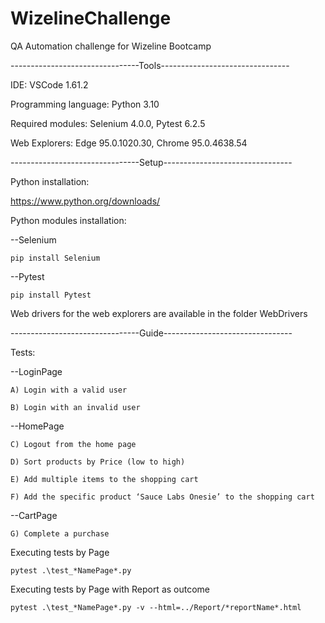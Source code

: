 # WizelineChallenge
QA Automation challenge for Wizeline Bootcamp


--------------------------------Tools--------------------------------

IDE: VSCode 1.61.2

Programming language: Python 3.10

Required modules: Selenium 4.0.0, Pytest 6.2.5

Web Explorers: Edge 95.0.1020.30, Chrome 95.0.4638.54

--------------------------------Setup--------------------------------

Python installation:

https://www.python.org/downloads/

Python modules installation:

--Selenium

	pip install Selenium

--Pytest

	pip install Pytest

Web drivers for the web explorers are available in the folder WebDrivers


--------------------------------Guide--------------------------------

Tests:

--LoginPage

	A) Login with a valid user
	
	B) Login with an invalid user
	
--HomePage

	C) Logout from the home page
	
	D) Sort products by Price (low to high)
	
	E) Add multiple items to the shopping cart
	
	F) Add the specific product ‘Sauce Labs Onesie’ to the shopping cart
	
--CartPage

	G) Complete a purchase


Executing tests by Page

	pytest .\test_*NamePage*.py

Executing tests by Page with Report as outcome 

	pytest .\test_*NamePage*.py -v --html=../Report/*reportName*.html
